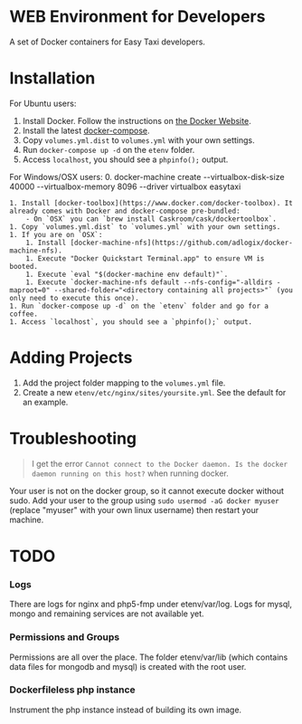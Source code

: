 # WEB Environment for Developers

A set of Docker containers for Easy Taxi developers.

# Installation

For Ubuntu users:

 1. Install Docker. Follow the instructions on [the Docker Website](http://docs.docker.com/engine/installation/ubuntulinux/).
 2. Install the latest [docker-compose](https://github.com/docker/compose/releases).
 3. Copy `volumes.yml.dist` to `volumes.yml` with your own settings.
 4. Run `docker-compose up -d` on the `etenv` folder.
 5. Access `localhost`, you should see a `phpinfo();` output.

For Windows/OSX users:
    0. docker-machine create --virtualbox-disk-size 40000 --virtualbox-memory 8096 --driver virtualbox easytaxi

    1. Install [docker-toolbox](https://www.docker.com/docker-toolbox). It already comes with Docker and docker-compose pre-bundled:
        - On `OSX` you can `brew install Caskroom/cask/dockertoolbox`.
    1. Copy `volumes.yml.dist` to `volumes.yml` with your own settings.
    1. If you are on `OSX`:
        1. Install [docker-machine-nfs](https://github.com/adlogix/docker-machine-nfs).
        1. Execute "Docker Quickstart Terminal.app" to ensure VM is booted.
        1. Execute `eval "$(docker-machine env default)"`.
		1. Execute `docker-machine-nfs default --nfs-config="-alldirs -maproot=0" --shared-folder="<directory containing all projects>"` (you only need to execute this once).
    1. Run `docker-compose up -d` on the `etenv` folder and go for a coffee.
    1. Access `localhost`, you should see a `phpinfo();` output.

# Adding Projects

 1. Add the project folder mapping to the `volumes.yml` file.
 2. Create a new `etenv/etc/nginx/sites/yoursite.yml`. See the default
    for an example.

# Troubleshooting

> I get the error `Cannot connect to the Docker daemon. Is the docker daemon running on this host?` when running docker.

Your user is not on the docker group, so it cannot execute docker without sudo. Add your user to the group using `sudo usermod -aG docker myuser` (replace "myuser" with your own linux username) then restart your machine.

# TODO

### Logs

There are logs for nginx and php5-fmp under etenv/var/log. Logs for
mysql, mongo and remaining services are not available yet.

### Permissions and Groups

Permissions are all over the place. The folder etenv/var/lib (which contains
data files for mongodb and mysql) is created with the root user.

### Dockerfileless php instance

Instrument the php instance instead of building its own image.


